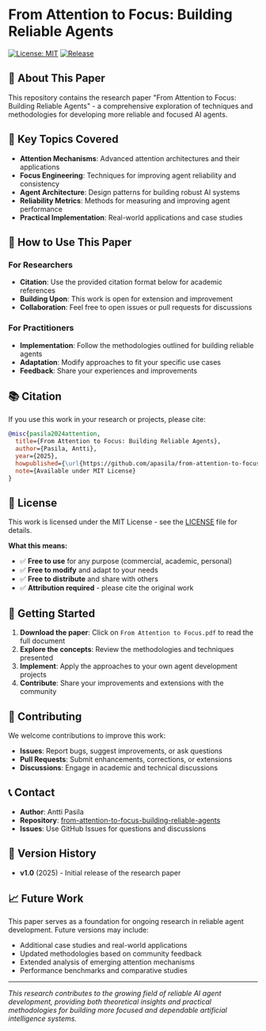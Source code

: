 # From Attention to Focus: Building Reliable Agents

[![License: MIT](https://img.shields.io/badge/License-MIT-yellow.svg)](https://opensource.org/licenses/MIT)
[![Release](https://img.shields.io/badge/release-v1.0-blue.svg)](https://github.com/apasila/from-attention-to-focus-building-reliable-agents/releases/tag/v1.0)

## 📄 About This Paper

This repository contains the research paper "From Attention to Focus: Building Reliable Agents" - a comprehensive exploration of techniques and methodologies for developing more reliable and focused AI agents.

## 🎯 Key Topics Covered

- **Attention Mechanisms**: Advanced attention architectures and their applications
- **Focus Engineering**: Techniques for improving agent reliability and consistency
- **Agent Architecture**: Design patterns for building robust AI systems
- **Reliability Metrics**: Methods for measuring and improving agent performance
- **Practical Implementation**: Real-world applications and case studies

## 📖 How to Use This Paper

### For Researchers
- **Citation**: Use the provided citation format below for academic references
- **Building Upon**: This work is open for extension and improvement
- **Collaboration**: Feel free to open issues or pull requests for discussions

### For Practitioners
- **Implementation**: Follow the methodologies outlined for building reliable agents
- **Adaptation**: Modify approaches to fit your specific use cases
- **Feedback**: Share your experiences and improvements

## 📚 Citation

If you use this work in your research or projects, please cite:

```bibtex
@misc{pasila2024attention,
  title={From Attention to Focus: Building Reliable Agents},
  author={Pasila, Antti},
  year={2025},
  howpublished={\url{https://github.com/apasila/from-attention-to-focus-building-reliable-agents}},
  note={Available under MIT License}
}
```

## 📄 License

This work is licensed under the MIT License - see the [LICENSE](LICENSE) file for details.

**What this means:**
- ✅ **Free to use** for any purpose (commercial, academic, personal)
- ✅ **Free to modify** and adapt to your needs
- ✅ **Free to distribute** and share with others
- ✅ **Attribution required** - please cite the original work

## 🚀 Getting Started

1. **Download the paper**: Click on `From Attention to Focus.pdf` to read the full document
2. **Explore the concepts**: Review the methodologies and techniques presented
3. **Implement**: Apply the approaches to your own agent development projects
4. **Contribute**: Share your improvements and extensions with the community

## 🤝 Contributing

We welcome contributions to improve this work:

- **Issues**: Report bugs, suggest improvements, or ask questions
- **Pull Requests**: Submit enhancements, corrections, or extensions
- **Discussions**: Engage in academic and technical discussions

## 📞 Contact

- **Author**: Antti Pasila
- **Repository**: [from-attention-to-focus-building-reliable-agents](https://github.com/apasila/from-attention-to-focus-building-reliable-agents)
- **Issues**: Use GitHub Issues for questions and discussions

## 🔄 Version History

- **v1.0** (2025) - Initial release of the research paper

## 📈 Future Work

This paper serves as a foundation for ongoing research in reliable agent development. Future versions may include:

- Additional case studies and real-world applications
- Updated methodologies based on community feedback
- Extended analysis of emerging attention mechanisms
- Performance benchmarks and comparative studies

---

*This research contributes to the growing field of reliable AI agent development, providing both theoretical insights and practical methodologies for building more focused and dependable artificial intelligence systems.*
